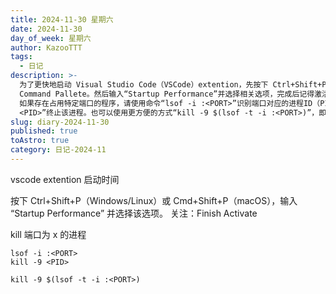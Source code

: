 ```yaml
---
title: 2024-11-30 星期六
date: 2024-11-30
day_of_week: 星期六
author: KazooTTT
tags:
  - 日记
description: >-
  为了更快地启动 Visual Studio Code（VSCode）extention，先按下 Ctrl+Shift+P或Cmd+Shift+P进入
  Command Pallete。然后输入“Startup Performance”并选择相关选项，完成后记得激活功能以保持其设置。
  如果存在占用特定端口的程序，请使用命令“lsof -i :<PORT>”识别端口对应的进程ID（PID），再使用命令“kill -9
  <PID>”终止该进程。也可以使用更方便的方式“kill -9 $(lsof -t -i :<PORT>)”，即直接杀死占用端口的进程。
slug: diary-2024-11-30
published: true
toAstro: true
category: 日记-2024-11
---
```


vscode extention 启动时间

按下 Ctrl+Shift+P（Windows/Linux）或 Cmd+Shift+P（macOS），输入 “Startup Performance” 并选择该选项。 关注：Finish Activate

kill 端口为 x 的进程

```
lsof -i :<PORT>
kill -9 <PID>
```

```
kill -9 $(lsof -t -i :<PORT>)
```
